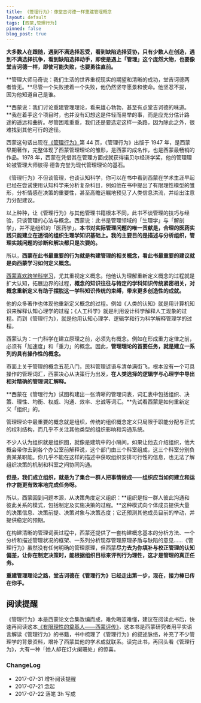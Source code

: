 ```yaml
---
title: 《管理行为》：像堂吉诃德一样重建管理概念
layout: default
tags: [西蒙,管理行为]
pinned: false
blog_post: true
---
```


**大多数人在跟随，遇到不满选择忍受，看到缺陷选择妥协，只有少数人在创造，遇到不满选择抗争，看到缺陷选择动手，即使是遇上「管理」这个庞然大物，也要像堂吉诃德一样，即使可能失败，也要勇往直前。**

**管理大师马奇说：我们生活的世界重视现实的期望和清晰的成功，堂吉诃德两者皆无。**尽管一个失败接着一个失败，他仍然坚守愿景和使命。他坚忍不拔，因为他知道自己是谁。

**西蒙说：我们讨论重建管理理论，看来雄心勃勃，甚至有点堂吉诃德的味道。**我在着手这个项目时，也并没有幻想这是件轻而易举的事，而是应充分估计路途的遥远和曲折。尽管困难重重，我们还是要选定这样一条路，因为除此之外，很难找到其他可行的途径。

西蒙这句话出现在[《管理行为》](https://book.douban.com/subject/1083277/)第 44 页，《管理行为》出版于 1947 年，是西蒙早期著作，完整体现了西蒙管理理论的雏形，是西蒙的成名作，也是西蒙最畅销的作品。1978 年，西蒙在凭借其在管理方面成就获得诺贝尔经济学奖，他的管理理论被管理大师彼得·德鲁克誉为现代管理理论的基石。

《管理行为》不但谈管理，也谈认知科学，你可以在书中看到西蒙在学术生涯早起已经在尝试使用认知科学来分析复杂科目，例如他在书中提出了有限理性模型的雏形，分析情感在决策的重要性，甚至高瞻远瞩地预见了人类信息洪流，并给出注意力分配建议。

以上种种，让《管理行为》与其他管理书籍根本不同，此书不谈管理的技巧与经验，只谈管理的心法与概念。西蒙说：此书是管理领域的「生理学」与「解剖学」，并不是组织的「医药学」。**本书对实际管理问题的唯一贡献是，合理的医药实践只能建立在透彻的组织生理学知识基础上。我的主要目的是描述与分析组织，管理实践问题的诊断和解决都只是次要的。**

所以，**西蒙在此书最重要的行为就是构建管理的相关概念，看此书最重要的建议就是向西蒙学习如何定义概念。**

[西蒙喜欢跨学科学习](http://www.cnfeat.com/blog/2017/05/30/InterdisciplinaryLearning/)，尤其重视定义概念。他他认为理解重新定义概念的过程就是扩大认知，拓展边界的过程，**概念的知识往往与特定的学科知识传统紧密相关，对概念重新定义有助于摆脱这一学科知识传统的束缚，带来更多创造性的成就。**

他的众多著作也体现他重新定义概念的过程。例如《人类的认知》就是用计算机知识来解释认知心理学的过程；《人工科学》就是利用设计科学解释人工现象的过程。而到《管理行为》，就是他用认知心理学、逻辑学和行为科学解释管理学的过程。

西蒙认为：一门科学在建立原理之前，必须先有概念。例如在形成重力定律之前，必须有「加速度」和「重力」的概念。因此，**管理理论的首要任务，就是建立一系列的具有操作性的概念。**

市面上关于管理的概念五花八门，民科管理谚语与清单满街飞，根本没有一个可具操作的管理词汇，西蒙决心从决策行为出发，**在人类选择的逻辑学与心理学中导出相对精确的管理词汇解释。**

**西蒙在《管理行为》试图构建出一张清晰的管理词表，词汇表中包括组织、决策、理性、均衡、权威、沟通、效率、忠诚等词汇。**先试看西蒙是如何重新定义「组织」的。

管理理论中最重要的概念就是组织，传统的组织概念定义只局限于职能分配与正式的权利结构，而几乎不关注其他类型的组织影响和沟通系统。

不少人认为组织就是组织图，就像是建筑中的小隔间。如果让他去介绍组织，他大概会带你去到各个办公室前解释说，这个部门由三个科室组成，这三个科室分别负责某某职能。你几乎不能在这样的描述中获取组织安排可行性的信息，也无法了解组织决策的机制和科室之间协同沟通。

**但是，我们成立组织，就是为了集合一群人把事情做成——组织应当如何建立和运作才能更有效率地完成任务呀。**

所以，西蒙回到问题本源，从决策角度定义组织：**组织是指一群人彼此沟通和彼此关系的模式，包括制定及实施决策的过程。**这种模式向个体成员提供大量的决策信息、决策前提、决策对象与决策态度；它还预测其他成员目前的举动，并提供稳定的预期。

在构建清晰的管理词表过程中，西蒙还提供了一套构建概念基本的分析方法、一个分析和描述管理状况的框架、一系列分析现存管理原理矛盾与缺陷的意见……《管理行为》虽然没有任何明确的管理原理，但西蒙**尽力去为你填补与校正管理的认知偏差，让你在制定决策时，能根据组织目标来评判行为理性，这才是管理的真正任务。**

**重建管理理论之路，堂吉诃德在《管理行为》已经走出第一步，现在，接力棒已传在你手。**

## 阅读提醒

《管理行为》本是西蒙论文合集改编而成，难免晦涩难懂，建议在阅读此书后，快速再阅读这本[《有限理性的奠基人——西蒙评传》](https://book.douban.com/subject/26280784/)，这本书是西蒙研究者用平实语言解读《管理行为》的书籍，书中梳理了《管理行为》的叙述脉络，补充了不少管理学的背景资料，增补了西蒙其他的学术成就联系。读完此书，再回头看《管理行为》，大有一种「她人却在灯火阑珊处」的惊喜。

### ChangeLog

* 2017-07-31 增补阅读提醒
* 2017-07-21 念起
* 2017-07-22 落笔 3h 写成

